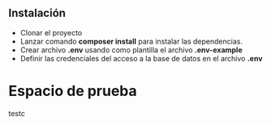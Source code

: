 ## Instalación

-   Clonar el proyecto
-   Lanzar comando **composer install** para instalar las dependencias.
-   Crear archivo **.env** usando como plantilla el archivo **.env-example**
-   Definir las credenciales del acceso a la base de datos en el archivo **.env**

# **Espacio de prueba**

testc
